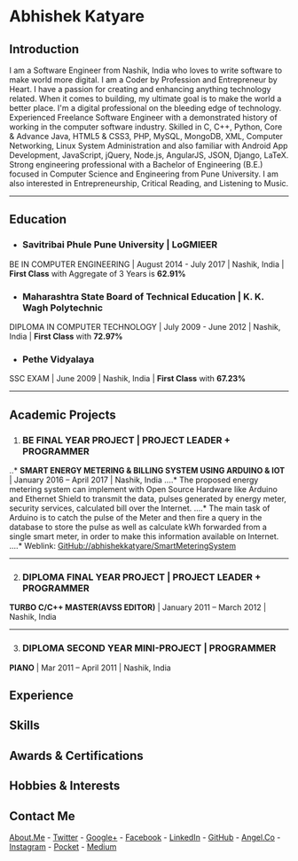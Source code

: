# Abhishek Katyare

## __Introduction__
I am a Software Engineer from Nashik, India who loves to write software to make world more digital. I am a Coder by Profession and Entrepreneur by Heart. I have a passion for creating and enhancing anything technology related. When it comes to building, my ultimate goal is to make the world a better place. I'm a digital professional on the bleeding edge of technology. Experienced Freelance Software Engineer with a demonstrated history of working in the computer software industry. Skilled in C, C++, Python, Core & Advance Java, HTML5 & CSS3, PHP, MySQL, MongoDB, XML, Computer Networking, Linux System Administration and also familiar with Android App Development, JavaScript, jQuery, Node.js, AngularJS, JSON, Django, LaTeX. Strong engineering professional with a Bachelor of Engineering (B.E.) focused in Computer Science and Engineering from Pune University. I am also interested in Entrepreneurship, Critical Reading, and Listening to Music.

----------

## __Education__
+ ### Savitribai Phule Pune University | LoGMIEER
BE IN COMPUTER ENGINEERING | August 2014 - July 2017 | Nashik, India | **First Class** with Aggregate of 3 Years is **62.91%**
+ ### Maharashtra State Board of Technical Education | K. K. Wagh Polytechnic
DIPLOMA IN COMPUTER TECHNOLOGY | July 2009 - June 2012 | Nashik, India | **First Class** with **72.97%**
+ ### Pethe Vidyalaya
SSC EXAM | June 2009 | Nashik, India | **First Class** with **67.23%**

----------

## __Academic Projects__
1. ### BE FINAL YEAR PROJECT | PROJECT LEADER + PROGRAMMER
..* **SMART ENERGY METERING & BILLING SYSTEM USING ARDUINO & IOT** | January 2016 – April 2017 | Nashik, India
....* The proposed energy metering system can implement with Open Source Hardware like Arduino and Ethernet Shield to transmit the data, pulses generated by energy meter, security services, calculated bill over the Internet.
....* The main task of Arduino is to catch the pulse of the Meter and then fire a query in the database to store the pulse as well as calculate kWh forwarded from a single smart meter, in order to make this information available on Internet.
....* Weblink: [GitHub://abhishekkatyare/SmartMeteringSystem](https://github.com/abhishekkatyare/SmartMeteringSystem)

----------

2. ### DIPLOMA FINAL YEAR PROJECT | PROJECT LEADER + PROGRAMMER
**TURBO C/C++ MASTER(AVSS EDITOR)** | January 2011 – March 2012 | Nashik, India

----------

3. ### DIPLOMA SECOND YEAR MINI-PROJECT | PROGRAMMER
**PIANO** | Mar 2011 – April 2011 | Nashik, India

## __Experience__


## __Skills__


## __Awards & Certifications__


## __Hobbies & Interests__


## __Contact Me__
[About.Me](https://about.me/abhishekkatyare) -
[Twitter](https://twitter.com/AbhishekKatyare) -
[Google+](https://plus.google.com/+AbhishekKatyare) -
[Facebook](https://www.facebook.com/KatyareAbhishek) -
[LinkedIn](http://www.linkedin.com/in/abhishekkatyare) -
[GitHub](https://github.com/abhishekkatyare) -
[Angel.Co](https://angel.co/abhishekkatyare) -
[Instagram](https://www.instagram.com/abhishekkatyare) -
[Pocket](https://getpocket.com/@abhishekkatyare) -
[Medium](https://medium.com/@abhishekkatyare)


